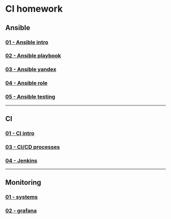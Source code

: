 # CI homework

## Ansible

### [01 - Ansible intro](08-ansible-01-base/)
### [02 - Ansible playbook](08-ansible-02-playbook/)
### [03 - Ansible yandex](08-ansible-03-yandex/)
### [04 - Ansible role](08-ansible-04-role/)
### [05 - Ansible testing](08-ansible-05-testing/)

---

## CI

### [01 - CI intro](09-ci-01-intro/)
### [03 - CI/CD processes](09-ci-03-CICD/)
### [04 - Jenkins](09-ci-04-jenkins/)

---

## Monitoring

### [01 - systems](10-monitoring-01-systems/)
### [02 - grafana](10-monitoring-02-grafana/)

